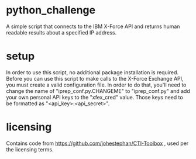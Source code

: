 # python_challenge
A simple script that connects to the IBM X-Force API and returns human
readable results about a specified IP address.

# setup
In order to use this script, no additional package installation is
required. Before you can use this script to make calls to the X-Force
Exchange API, you must create a valid configuration file. In order to
do that, you'll need to change the name of "iprep_conf.py.CHANGEME"
to "iprep_conf.py" and add your own personal API keys to the "xfex_cred"
value. Those keys need to be formatted as "<api_key>:<api_secret>".

# licensing
Contains code from https://github.com/johestephan/CTI-Toolbox , used
per the licensing terms.
